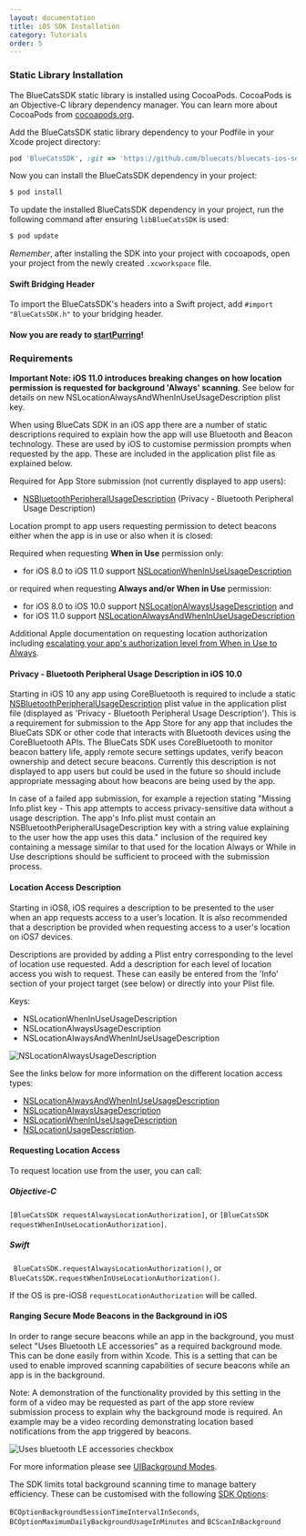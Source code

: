 ```yaml
---
layout: documentation
title: iOS SDK Installation
category: Tutorials
order: 5
---
```


### Static Library Installation
The BlueCatsSDK static library is installed using CocoaPods. CocoaPods is an Objective-C library dependency manager. You can learn more about CocoaPods from [cocoapods.org](https://cocoapods.org/).

Add the BlueCatsSDK static library dependency to your Podfile in your Xcode project directory:  
```ruby
pod 'BlueCatsSDK', :git => 'https://github.com/bluecats/bluecats-ios-sdk.git'
```
Now you can install the BlueCatsSDK dependency in your project:  
```sh
$ pod install
```
To update the installed BlueCatsSDK dependency in your project, run the following command after ensuring `libBlueCatsSDK` is used:  
```sh
$ pod update
```

_Remember_, after installing the SDK into your project with cocoapods, open your project from the newly created `.xcworkspace` file.

#### Swift Bridging Header
To import the BlueCatsSDK's headers into a Swift project, add `#import "BlueCatsSDK.h"` to your bridging header.

#### Now you are ready to [startPurring](https://developer.bluecats.com/guides/startpurring#ios)!

### Requirements

**Important Note: iOS 11.0 introduces breaking changes on how location permission is requested for background 'Always' scanning**. See below for details on new NSLocationAlwaysAndWhenInUseUsageDescription plist key.

When using BlueCats SDK in an iOS app there are a number of static descriptions required to explain how the app will use Bluetooth and Beacon technology. These are used by iOS to customise permission prompts when requested by the app. These are included in the application plist file as explained below.

Required for App Store submission (not currently displayed to app users):

- [NSBluetoothPeripheralUsageDescription](https://developer.apple.com/library/content/documentation/General/Reference/InfoPlistKeyReference/Articles/CocoaKeys.html#//apple_ref/doc/plist/info/NSBluetoothPeripheralUsageDescription) (Privacy - Bluetooth Peripheral Usage Description)

Location prompt to app users requesting permission to detect beacons either when the app is in use or also when it is closed:

Required when requesting **When in Use** permission only:

- for iOS 8.0 to iOS 11.0 support [NSLocationWhenInUseUsageDescription](https://developer.apple.com/library/ios/documentation/General/Reference/InfoPlistKeyReference/Articles/CocoaKeys.html#//apple_ref/doc/plist/info/NSLocationWhenInUseUsageDescription)

or required when requesting **Always and/or When in Use** permission:

- for iOS 8.0 to iOS 10.0 support [NSLocationAlwaysUsageDescription](https://developer.apple.com/library/ios/documentation/General/Reference/InfoPlistKeyReference/Articles/CocoaKeys.html#//apple_ref/doc/plist/info/NSLocationAlwaysUsageDescription)  and
- for iOS 11.0 support [NSLocationAlwaysAndWhenInUseUsageDescription](https://developer.apple.com/documentation/corelocation/choosing_the_authorization_level_for_location_services/requesting_always_authorization)

Additional Apple documentation on requesting location authorization including [escalating your app's authorization level from When in Use to Always](https://developer.apple.com/documentation/corelocation/choosing_the_authorization_level_for_location_services/requesting_always_authorization).

#### Privacy - Bluetooth Peripheral Usage Description in iOS 10.0

Starting in iOS 10 any app using CoreBluetooth is required to include a static 
[NSBluetoothPeripheralUsageDescription](https://developer.apple.com/library/content/documentation/General/Reference/InfoPlistKeyReference/Articles/CocoaKeys.html#//apple_ref/doc/plist/info/NSBluetoothPeripheralUsageDescription) plist value in the application plist file (displayed as 'Privacy - Bluetooth Peripheral Usage Description'). This is a requirement for submission to the App Store for any app that includes the BlueCats SDK or other code that interacts with Bluetooth devices using the CoreBluetooth APIs.  The BlueCats SDK uses CoreBluetooth to monitor beacon battery life, apply remote secure settings updates, verify beacon ownership and detect secure beacons. Currently this description is not displayed to app users but could be used in the future so should include appropriate messaging about how beacons are being used by the app.

In case of a failed app submission, for example a rejection stating "Missing Info.plist key - This app attempts to access privacy-sensitive data without a usage description. The app's Info.plist must contain an NSBluetoothPeripheralUsageDescription key with a string value explaining to the user how the app uses this data." inclusion of the required key containing a message similar to that used for the location Always or While in Use descriptions should be sufficient to proceed with the submission process.

#### Location Access Description
Starting in iOS8, iOS requires a description to be presented to the user when an app requests access to a user’s location. It is also recommended that a description be provided when requesting access to a user's location on iOS7 devices.

Descriptions are provided by adding a Plist entry corresponding to the level of location use requested. Add a description for each level of location access you wish to request. These can easily be entered from the 'Info' section of your project target (see below) or directly into your Plist file.

Keys:
 - NSLocationWhenInUseUsageDescription
 - NSLocationAlwaysUsageDescription
 - NSLocationAlwaysAndWhenInUseUsageDescription

![NSLocationAlwaysUsageDescription](https://i.imgur.com/G55cRZi.png)

See the links below for more information on the different location access types:  
 - [NSLocationAlwaysAndWhenInUseUsageDescription](https://developer.apple.com/documentation/corelocation/choosing_the_authorization_level_for_location_services/requesting_always_authorization) 
 - [NSLocationAlwaysUsageDescription](https://developer.apple.com/library/ios/documentation/General/Reference/InfoPlistKeyReference/Articles/CocoaKeys.html#//apple_ref/doc/plist/info/NSLocationAlwaysUsageDescription)  
 - [NSLocationWhenInUseUsageDescription](https://developer.apple.com/library/ios/documentation/General/Reference/InfoPlistKeyReference/Articles/CocoaKeys.html#//apple_ref/doc/plist/info/NSLocationWhenInUseUsageDescription)
 - [NSLocationUsageDescription](https://developer.apple.com/library/ios/documentation/General/Reference/InfoPlistKeyReference/Articles/CocoaKeys.html#//apple_ref/doc/plist/info/NSLocationUsageDescription).

#### Requesting Location Access
To request location use from the user, you can call:  
##### Objective-C
`[BlueCatsSDK requestAlwaysLocationAuthorization]`, or `[BlueCatsSDK requestWhenInUseLocationAuthorization]`.  
##### Swift  
` BlueCatsSDK.requestAlwaysLocationAuthorization()`, or `BlueCatsSDK.requestWhenInUseLocationAuthorization()`.

If the OS is pre-iOS8 `requestLocationAuthorization` will be called.

#### Ranging Secure Mode Beacons in the Background in iOS
In order to range secure beacons while an app in the background, you must select "Uses Bluetooth LE accessories" as a required background mode. This can be done easily from within Xcode. This is a setting that can be used to enable improved scanning capabilities of secure beacons while an app is in the background.

Note:
A demonstration of the functionality provided by this setting in the form of a video may be requested as part of the app store review submission process to explain why the background mode is required. An example may be a video recording demonstrating location based notifications from the app triggered by beacons.

![Uses bluetooth LE accessories checkbox ](https://s3-us-west-1.amazonaws.com/sdk-guide/gelato/usesLEAccessories.png)

For more information please see [UIBackground Modes](https://developer.apple.com/library/ios/documentation/General/Reference/InfoPlistKeyReference/Articles/iPhoneOSKeys.html#//apple_ref/doc/uid/TP40009252-SW22).

The SDK limits total background scanning time to manage battery efficiency. These can be customised with the following [SDK Options](https://developer.bluecats.com/docs/versions/3.0/sdk-options#ios-specific):

`BCOptionBackgroundSessionTimeIntervalInSeconds`,  `BCOptionMaximumDailyBackgroundUsageInMinutes` and `BCScanInBackground`
